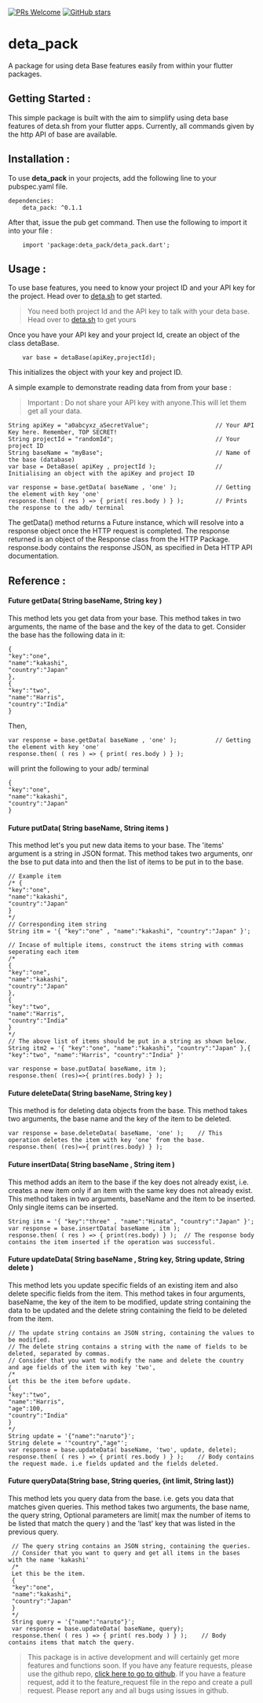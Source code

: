 
[![PRs Welcome](https://img.shields.io/badge/PRs-welcome-brightgreen.svg?style=flat-square)](https://github.com/aloysiousBenoy/deta_pack/pulls)
[![GitHub stars](https://img.shields.io/github/stars/aloysiousBenoy/deta_pack.svg?style=social&label=Star&maxAge=2592000)](https://github.com/aloysiousBenoy/deta_pack)
# deta_pack

A package for using deta Base features easily from within your flutter packages.

## Getting Started :

This simple package is built with the aim to simplify using deta base features of deta.sh from your flutter apps.
Currently, all commands given by the http API of base are available.

## Installation :

To use <b>deta_pack</b> in your projects, add the following line to your <a>pubspec.yaml</a> file.
```
dependencies:
    deta_pack: ^0.1.1
```
After that, issue the pub get command.
Then use the following to import it into your file :
``` 
    import 'package:deta_pack/deta_pack.dart';
```

## Usage :
To use base features, you need to know your project ID and your API key for the project.
Head over to [deta.sh](http://deta.sh) to get started.
> You need both project Id and the API key to talk with your deta base. Head over to [deta.sh](deta.sh) to get yours

Once you have your API key and your project Id, create an object of the class detaBase.
```
    var base = detaBase(apiKey,projectId);
```
This initializes the object with your key and project ID.

A simple example to demonstrate reading data from from your base :
> Important : Do not share your API key with anyone.This will let them get all your data.

```
String apiKey = "a0abcyxz_aSecretValue";                   // Your API Key here. Remember, TOP SECRET!
String projectId = "randomId";                             // Your project ID
String baseName = "myBase";                                // Name of the base (database)
var base = DetaBase( apiKey , projectId );                 // Initialising an object with the apiKey and project ID

var response = base.getData( baseName , 'one' );           // Getting the element with key 'one'
response.then( ( res ) => { print( res.body ) } );         // Prints the response to the adb/ terminal 
```

The getData() method returns a Future instance, which will resolve into a response object once the HTTP request is completed.
The response returned is an object of the Response class from the HTTP Package. response.body  contains the response JSON, as specified in Deta HTTP API documentation.

## Reference :

#### Future<Response> getData( String baseName, String key )

This method lets you get data from your base.
This method takes in two arguments, the name of the base and the key of the data to get. 
 Consider the base has the following data in it:
```
{
"key":"one",
"name":"kakashi",
"country":"Japan"
},
{
"key":"two",
"name":"Harris",
"country":"India"
}
```
Then,
```
var response = base.getData( baseName , 'one' );           // Getting the element with key 'one'
response.then( ( res ) => { print( res.body ) } ); 
```
will print the following to your adb/ terminal 
```
{
"key":"one",
"name":"kakashi",
"country":"Japan"
}
```


#### Future<Response> putData( String baseName, String items )
This method let's you put new data items to your base. The 'items' argument is a string in JSON format.
This method takes two arguments, onr the bse to put data into and then the list of items to be put in to the base.
```
// Example item
/* {
"key":"one",
"name":"kakashi",
"country":"Japan"
}
*/
// Corresponding item string 
String itm = '{ "key":"one" , "name":"kakashi", "country":"Japan" }';

// Incase of multiple items, construct the items string with commas seperating each item
/* 
{
"key":"one",
"name":"kakashi",
"country":"Japan"
},
{
"key":"two",
"name":"Harris",
"country":"India"
}
*/
// The above list of items should be put in a string as shown below.
String itm2 = '{ "key":"one", "name":"kakashi", "country":"Japan" },{ "key":"two", "name":"Harris", "country":"India" }'

var response = base.putData( baseName, itm );
response.then( (res)=>{ print(res.body) } );
```

#### Future<Response> deleteData( String baseName, String key )
This method is for deleting data objects from the base.
This method takes two arguments, the base name and the key of the item to be deleted.
```
var response = base.deleteData( baseName, 'one' );    // This operation deletes the item with key 'one' from the base.
response.then( (res)=>{ print(res.body) } );
```

#### Future<Response> insertData( String baseName , String  item )
This method adds an item to the base if the key does not already exist, i.e. creates a new item only if an item with the same key does not already exist.
This method takes in two arguments, baseName and the item to be inserted. Only single items can be inserted.
```
String itm = '{ "key":"three" , "name":"Hinata", "country":"Japan" }';
var response = base.insertData( baseName , itm );
response.then( ( res ) => { print(res.body) } );  // The response body contains the item inserted if the operation was successful.
```

#### Future<Response> updateData( String baseName , String key, String update, String delete )
This method lets you update specific fields of an existing item and also delete specific fields from the item.
This method takes in four arguments, baseName, the key of the item to be modified, update string containing the data to be updated and
the delete string containing the field to be deleted from the item.
 ```
 // The update string contains an JSON string, containing the values to be modified.
 // The delete string contains a string with the name of fields to be deleted, separated by commas.
 // Consider that you want to modify the name and delete the country and age fields of the item with key 'two',
 /*
 Let this be the item before update.
 {
 "key":"two",
 "name":"Harris",
 "age":100,
 "country":"India"
 }
 */ 
 String update = '{"name":"naruto"}';
 String delete = '"country","age"';
 var response = base.updateData( baseName, 'two', update, delete);
 response.then( ( res ) => { print( res.body ) } );    // Body contains the request made. i.e fields updated and the fields deleted.
 ```
 
 #### Future<Response> queryData(String base, String queries, {int limit, String last})
 This method lets you query data from the base. i.e. gets you data that matches given queries.
 This method takes two arguments, the base name, the query string, 
 Optional parameters are limit( max the number of items to be listed that match the query ) and the 'last' key that was listed in the previous query.
```
 // The query string contains an JSON string, containing the queries.
 // Consider that you want to query and get all items in the bases with the name 'kakashi'
 /*
 Let this be the item.
 {
 "key":"one",
 "name":"kakashi",
 "country":"Japan"
 }
 */ 
 String query = '{"name":"naruto"}';
 var response = base.updateData( baseName, query);
 response.then( ( res ) => { print( res.body ) } );    // Body contains items that match the query.
 ``` 
 
 
> This package is in active development and will certainly get more features and functions soon. If you have any feature requests, please use the github repo,
> [click here to go to github](https://github.com/aloysiousBenoy/deta_pack).
> If you have a feature request, add it to the feature_request file in the repo and create a pull request. 
> Please report any and all bugs using issues in github.

